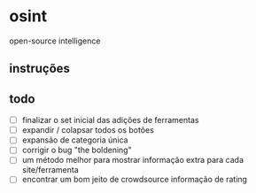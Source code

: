 # osint

open-source intelligence

## instruções

## todo

- [ ] finalizar o set inicial das adições de ferramentas
- [ ] expandir / colapsar todos os botões
- [ ] expansão de categoria única
- [ ] corrigir o bug "the boldening"
- [ ] um método melhor para mostrar informação extra para cada site/ferramenta
- [ ] encontrar um bom jeito de crowdsource informação de rating
